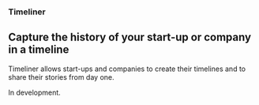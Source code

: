 ### Timeliner

## Capture the history of your start-up or company in a timeline

Timeliner allows start-ups and companies to create their timelines and to share their stories from day one.

In development.
